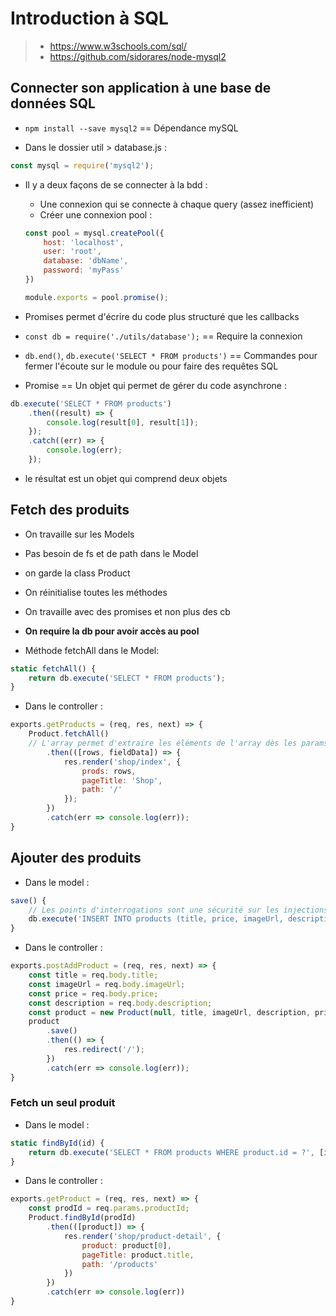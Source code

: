 # Introduction à SQL

> * https://www.w3schools.com/sql/
> * https://github.com/sidorares/node-mysql2


## Connecter son application à une base de données SQL

* `npm install --save mysql2` == Dépendance mySQL

* Dans le dossier util > database.js :

```js
const mysql = require('mysql2');
```

* Il y a deux façons de se connecter à la bdd :
    - Une connexion qui se connecte à chaque query (assez inefficient)
    - Créer une connexion pool :
    ```js
    const pool = mysql.createPool({
        host: 'localhost',
        user: 'root',
        database: 'dbName',
        password: 'myPass'
    })

    module.exports = pool.promise();
    ```
* Promises permet d'écrire du code plus structuré que les callbacks

* `const db = require('./utils/database');` == Require la connexion
* `db.end()`, `db.execute('SELECT * FROM products')` == Commandes pour fermer l'écoute sur le module ou pour faire des requêtes SQL

* Promise == Un objet qui permet de gérer du code asynchrone :
```js
db.execute('SELECT * FROM products')
    .then((result) => {
        console.log(result[0], result[1]);
    });
    .catch((err) => {
        console.log(err);
    });
```

* le résultat est un objet qui comprend deux objets

## Fetch des produits

* On travaille sur les Models
* Pas besoin de fs et de path dans le Model
* on garde la class Product
* On réinitialise toutes les méthodes
* On travaille avec des promises et non plus des cb

* __On require la db pour avoir accès au pool__

* Méthode fetchAll dans le Model:
```js
static fetchAll() {
    return db.execute('SELECT * FROM products');
}
```

* Dans le controller :
```js
exports.getProducts = (req, res, next) => {
    Product.fetchAll()
    // L'array permet d'extraire les éléments de l'array dès les params
        .then(([rows, fieldData]) => {
            res.render('shop/index', {
                prods: rows,
                pageTitle: 'Shop',
                path: '/'
            });
        })
        .catch(err => console.log(err));
}
```

## Ajouter des produits

* Dans le model :
```js
save() {
    // Les points d'interrogations sont une sécurité sur les injections SQL, le tableau en deuxième param remplace les points d'interrogation
    db.execute('INSERT INTO products (title, price, imageUrl, description) VALUES (?, ?, ?, ?)', [this.title, this.price, this.imageUrl, this.description])
}
```

* Dans le controller :
```js
exports.postAddProduct = (req, res, next) => {
    const title = req.body.title;
    const imageUrl = req.body.imageUrl;
    const price = req.body.price;
    const description = req.body.description;
    const product = new Product(null, title, imageUrl, description, price);
    product
        .save()
        .then(() => {
            res.redirect('/');
        })
        .catch(err => console.log(err));
}
```

### Fetch un seul produit

* Dans le model :
```js 
static findById(id) {
    return db.execute('SELECT * FROM products WHERE product.id = ?', [id])
}
```

* Dans le controller :
```js
exports.getProduct = (req, res, next) => {
    const prodId = req.params.productId;
    Product.findById(prodId)
        .then(([product]) => {
            res.render('shop/product-detail', {
                product: product[0],
                pageTitle: product.title,
                path: '/products'
            })
        })
        .catch(err => console.log(err))
}
```